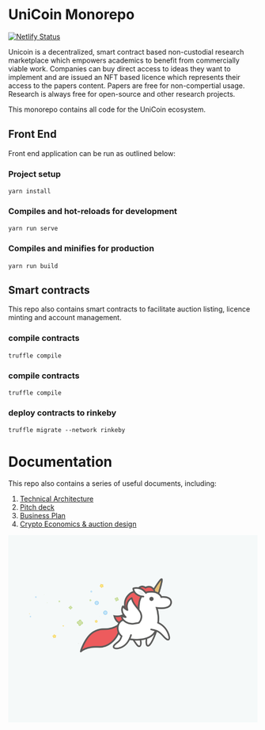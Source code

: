 # UniCoin Monorepo

[![Netlify Status](https://api.netlify.com/api/v1/badges/63c88402-22eb-4298-9a5b-0f661833414b/deploy-status)](https://app.netlify.com/sites/unicoin-dapp/deploys)

Unicoin is a decentralized, smart contract based non-custodial research marketplace which empowers academics to benefit from commercially viable work. Companies can buy direct access to ideas they want to implement and are issued an NFT based licence which represents their access to the papers content. Papers are free for non-compertial usage. Research is always free for open-source and other research projects.

This monorepo contains all code for the UniCoin ecosystem. 
## Front End
Front end application can be run as outlined below:

### Project setup
```
yarn install
```

### Compiles and hot-reloads for development
```
yarn run serve
```

### Compiles and minifies for production
```
yarn run build
```

## Smart contracts
This repo also contains smart contracts to facilitate auction listing, licence minting and account management. 

### compile contracts
```
truffle compile
```

### compile contracts
```
truffle compile
```

### deploy contracts to rinkeby
```
truffle migrate --network rinkeby
```

# Documentation
This repo also contains a series of useful documents, including:

1) [Technical Architecture](./Documentation/TechnicalArchitecture.md)
2) [Pitch deck]([./Documentation/TechnicalArchitecture.md](https://docs.google.com/presentation/d/121boHtItNj7PwzCdGhnDnEfL1r_Td9rAW86ny1Dp914/edit?usp=sharing))
3) [Business Plan](https://docs.google.com/document/d/1iGCbeWvZtk4chdc_CnT9JuZWNwgtNJcFvyyo_UosyZA/edit?usp=sharing)
4) [Crypto Economics & auction design](https://docs.google.com/document/d/1vxKsFlcHTdUq5sstn3GrEQvWzB29eCa6mRR1Rm6oWps/edit?usp=sharing)

<img src="./src/assets/unicorn_running.gif">

